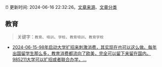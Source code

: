 :alarm_clock: 更新时间: 2024-06-16 22:32:26。[文章来源](/README.md)、[文章分类](/TAGS.md)

## 教育


> 关键字：`教育`、`培训`、`学校`、`教育培训`、`教育学校`



- [2024-06-15-98年启动大学扩招来刺激消费，其实现在也可以这么做。每年出国留学生那么多，教育消费都流向了欧美，完全可以留下来留在国内。985211大学可以扩招或者联合办学，...](https://xueqiu.com/4795738946/293932230) 
